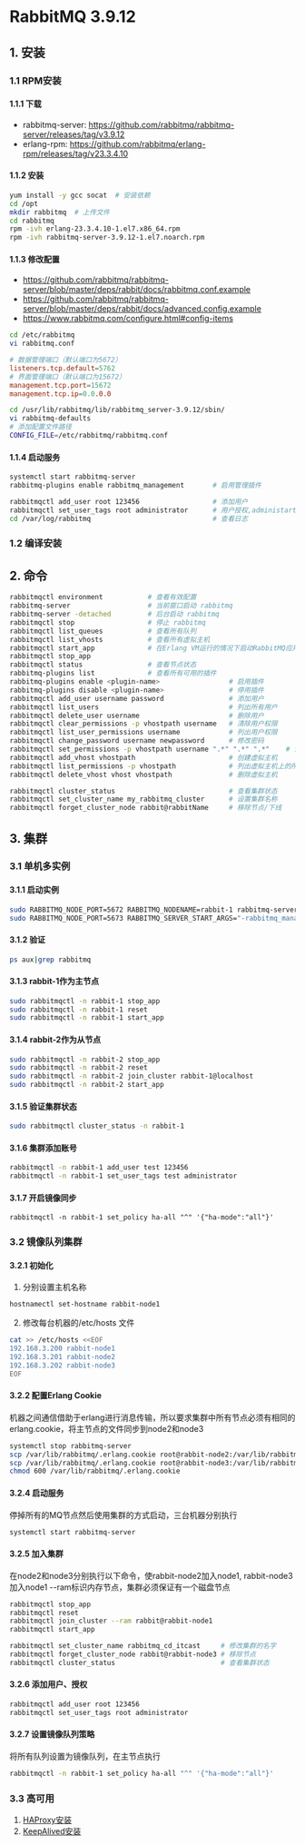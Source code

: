 # RabbitMQ 3.9.12

## 1. 安装

### 1.1 RPM安装

#### 1.1.1 下载

- rabbitmq-server: https://github.com/rabbitmq/rabbitmq-server/releases/tag/v3.9.12
- erlang-rpm: https://github.com/rabbitmq/erlang-rpm/releases/tag/v23.3.4.10

#### 1.1.2 安装

```bash
yum install -y gcc socat  # 安装依赖
cd /opt
mkdir rabbitmq  # 上传文件
cd rabbitmq
rpm -ivh erlang-23.3.4.10-1.el7.x86_64.rpm
rpm -ivh rabbitmq-server-3.9.12-1.el7.noarch.rpm
```

#### 1.1.3 修改配置

- https://github.com/rabbitmq/rabbitmq-server/blob/master/deps/rabbit/docs/rabbitmq.conf.example
- https://github.com/rabbitmq/rabbitmq-server/blob/master/deps/rabbit/docs/advanced.config.example
- https://www.rabbitmq.com/configure.html#config-items

```bash
cd /etc/rabbitmq
vi rabbitmq.conf
```

```conf
# 数据管理端口（默认端口为5672）
listeners.tcp.default=5762
# 界面管理端口（默认端口为15672）
management.tcp.port=15672
management.tcp.ip=0.0.0.0
```

```bash
cd /usr/lib/rabbitmq/lib/rabbitmq_server-3.9.12/sbin/
vi rabbitmq-defaults                
# 添加配置文件路径
CONFIG_FILE=/etc/rabbitmq/rabbitmq.conf
```

#### 1.1.4 启动服务

```bash
systemctl start rabbitmq-server
rabbitmq-plugins enable rabbitmq_management       # 启用管理插件

rabbitmqctl add_user root 123456                  # 添加用户
rabbitmqctl set_user_tags root administrator      # 用户授权,administartor为管理员权限，四种权限【management、policymaker、monitoring、administrator】
cd /var/log/rabbitmq                              # 查看日志
```

### 1.2 编译安装

## 2. 命令

```bash
rabbitmqctl environment           # 查看有效配置
rabbitmq-server                   # 当前窗口启动 rabbitmq
rabbitmq-server -detached         # 后台启动 rabbitmq
rabbitmqctl stop                  # 停止 rabbitmq
rabbitmqctl list_queues           # 查看所有队列
rabbitmqctl list_vhosts           # 查看所有虚拟主机
rabbitmqctl start_app             # 在Erlang VM运行的情况下启动RabbitMQ应用
rabbitmqctl stop_app
rabbitmqctl status                # 查看节点状态
rabbitmq-plugins list             # 查看所有可用的插件
rabbitmq-plugins enable <plugin-name>                 # 启用插件
rabbitmq-plugins disable <plugin-name>                # 停用插件
rabbitmqctl add_user username password                # 添加用户
rabbitmqctl list_users                                # 列出所有用户
rabbitmqctl delete_user username                      # 删除用户
rabbitmqctl clear_permissions -p vhostpath username   # 清除用户权限
rabbitmqctl list_user_permissions username            # 列出用户权限
rabbitmqctl change_password username newpassword      # 修改密码
rabbitmqctl set_permissions -p vhostpath username ".*" ".*" ".*"    # 设置用户权限
rabbitmqctl add_vhost vhostpath                       # 创建虚拟主机
rabbitmqctl list_permissions -p vhostpath             # 列出虚拟主机上的所有权限
rabbitmqctl delete_vhost vhost vhostpath              # 删除虚拟主机

rabbitmqctl cluster_status                            # 查看集群状态
rabbitmqctl set_cluster_name my_rabbitmq_cluster      # 设置集群名称
rabbitmqctl forget_cluster_node rabbit@rabbitName     # 移除节点/下线
```

## 3. 集群

### 3.1 单机多实例


#### 3.1.1 启动实例

```bash
sudo RABBITMQ_NODE_PORT=5672 RABBITMQ_NODENAME=rabbit-1 rabbitmq-server start
sudo RABBITMQ_NODE_PORT=5673 RABBITMQ_SERVER_START_ARGS="-rabbitmq_management listener [{port,15673}]" RABBITMQ_NODENAME=rabbit-2 rabbitmq-server start &
```

#### 3.1.2 验证

```bash
ps aux|grep rabbitmq
```

#### 3.1.3 rabbit-1作为主节点

```bash
sudo rabbitmqctl -n rabbit-1 stop_app
sudo rabbitmqctl -n rabbit-1 reset
sudo rabbitmqctl -n rabbit-1 start_app
```

#### 3.1.4 rabbit-2作为从节点

```bash
sudo rabbitmqctl -n rabbit-2 stop_app
sudo rabbitmqctl -n rabbit-2 reset
sudo rabbitmqctl -n rabbit-2 join_cluster rabbit-1@localhost
sudo rabbitmqctl -n rabbit-2 start_app
```

#### 3.1.5 验证集群状态

```bash
sudo rabbitmqctl cluster_status -n rabbit-1
```

#### 3.1.6 集群添加账号

```bash
rabbitmqctl -n rabbit-1 add_user test 123456
rabbitmqctl -n rabbit-1 set_user_tags test administrator 
```

#### 3.1.7 开启镜像同步

```
rabbitmqctl -n rabbit-1 set_policy ha-all "^" '{"ha-mode":"all"}'
```


### 3.2 镜像队列集群

#### 3.2.1 初始化

1. 分别设置主机名称

```bash
hostnamectl set-hostname rabbit-node1
```

2. 修改每台机器的/etc/hosts 文件

```bash
cat >> /etc/hosts <<EOF
192.168.3.200 rabbit-node1
192.168.3.201 rabbit-node2
192.168.3.202 rabbit-node3
EOF
```

#### 3.2.2 配置Erlang Cookie

机器之间通信借助于erlang进行消息传输，所以要求集群中所有节点必须有相同的erlang.cookie，将主节点的文件同步到node2和node3

```bash
systemctl stop rabbitmq-server
scp /var/lib/rabbitmq/.erlang.cookie root@rabbit-node2:/var/lib/rabbitmq/
scp /var/lib/rabbitmq/.erlang.cookie root@rabbit-node3:/var/lib/rabbitmq/
chmod 600 /var/lib/rabbitmq/.erlang.cookie
```

#### 3.2.4 启动服务

停掉所有的MQ节点然后使用集群的方式启动，三台机器分别执行

```bash
systemctl start rabbitmq-server
```

#### 3.2.5 加入集群

在node2和node3分别执行以下命令，使rabbit-node2加入node1, rabbit-node3加入node1 --ram标识内存节点，集群必须保证有一个磁盘节点

```bash
rabbitmqctl stop_app        
rabbitmqctl reset           
rabbitmqctl join_cluster --ram rabbit@rabbit-node1
rabbitmqctl start_app    

rabbitmqctl set_cluster_name rabbitmq_cd_itcast     # 修改集群的名字
rabbitmqctl forget_cluster_node rabbit@rabbit-node3 # 移除节点
rabbitmqctl cluster_status                          # 查看集群状态
```

#### 3.2.6 添加用户、授权

```bash
rabbitmqctl add_user root 123456                  
rabbitmqctl set_user_tags root administrator
```

#### 3.2.7 设置镜像队列策略

将所有队列设置为镜像队列，在主节点执行

```bash
rabbitmqctl -n rabbit-1 set_policy ha-all "^" '{"ha-mode":"all"}'
```

### 3.3 高可用

1. [HAProxy安装](devops/deploy/haproxy)
2. [KeepAlived安装](devops/deploy/keepalived)
